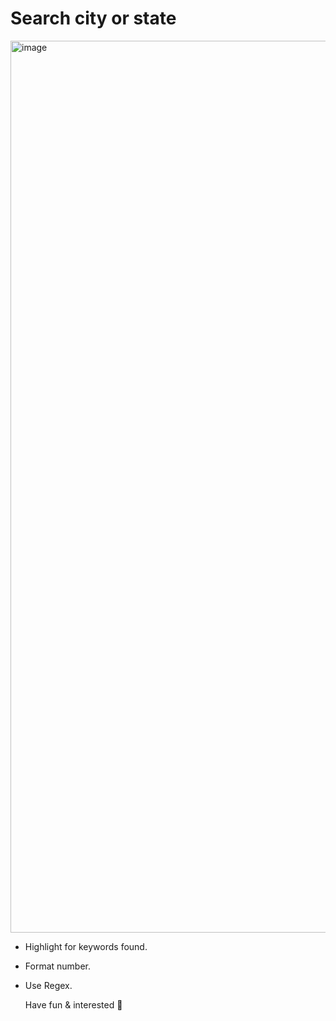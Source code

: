 # Search city or state


<img width="1427" alt="image" src="https://github.com/turtle-evolution/js30/assets/70047028/c2fa6da5-7b7c-4f50-8666-64c2f77a7f45">

- Highlight for keywords found.
- Format number.
- Use Regex.

  Have fun & interested 🤖
